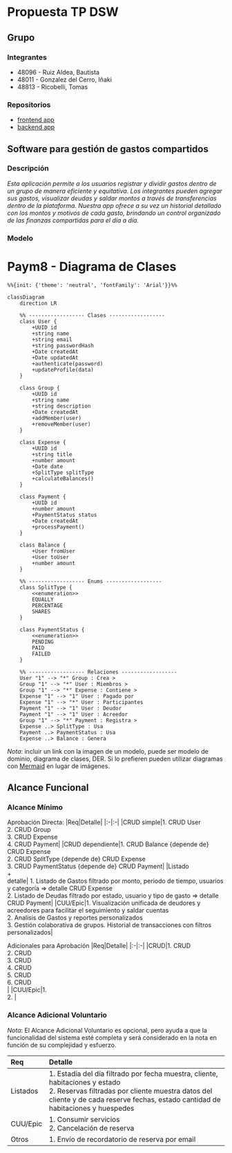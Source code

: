 # Propuesta TP DSW

## Grupo
### Integrantes
* 48096 - Ruiz Aldea, Bautista
* 48011 - Gonzalez del Cerro, Iñaki
* 48813 - Ricobelli, Tomas

### Repositorios
* [frontend app](http://hyperlinkToGihubOrGitlab)
* [backend app](http://hyperlinkToGihubOrGitlab)

## Software para gestión de gastos compartidos
### Descripción
*Esta aplicación permite a los usuarios registrar y dividir gastos dentro de un grupo de manera eficiente y equitativa. Los integrantes pueden agregar sus gastos, visualizar deudas y saldar montos a través de transferencias dentro de la plataforma. Nuestra app ofrece a su vez un historial detallado con los montos y motivos de cada gasto, brindando un control organizado de las finanzas compartidas para el día a día.*

### Modelo

# Paym8 - Diagrama de Clases

```mermaid
%%{init: {'theme': 'neutral', 'fontFamily': 'Arial'}}%%

classDiagram
    direction LR
    
    %% ------------------ Clases ------------------
    class User {
        +UUID id
        +string name
        +string email
        +string passwordHash
        +Date createdAt
        +Date updatedAt
        +authenticate(password)
        +updateProfile(data)
    }

    class Group {
        +UUID id
        +string name
        +string description
        +Date createdAt
        +addMember(user)
        +removeMember(user)
    }

    class Expense {
        +UUID id
        +string title
        +number amount
        +Date date
        +SplitType splitType
        +calculateBalances()
    }

    class Payment {
        +UUID id
        +number amount
        +PaymentStatus status
        +Date createdAt
        +processPayment()
    }

    class Balance {
        +User fromUser
        +User toUser
        +number amount
    }

    %% ------------------ Enums ------------------
    class SplitType {
        <<enumeration>>
        EQUALLY
        PERCENTAGE
        SHARES
    }

    class PaymentStatus {
        <<enumeration>>
        PENDING
        PAID
        FAILED
    }

    %% ------------------ Relaciones ------------------
    User "1" --> "*" Group : Crea >
    Group "1" --> "*" User : Miembros >
    Group "1" --> "*" Expense : Contiene >
    Expense "1" --> "1" User : Pagado por
    Expense "1" --> "*" User : Participantes
    Payment "1" --> "1" User : Deudor
    Payment "1" --> "1" User : Acreedor
    Group "1" --> "*" Payment : Registra >
    Expense ..> SplitType : Usa
    Payment ..> PaymentStatus : Usa
    Expense ..> Balance : Genera
```

*Nota*: incluir un link con la imagen de un modelo, puede ser modelo de dominio, diagrama de clases, DER. Si lo prefieren pueden utilizar diagramas con [Mermaid](https://mermaid.js.org) en lugar de imágenes.

## Alcance Funcional 

### Alcance Mínimo


Aprobación Directa:
|Req|Detalle|
|:-|:-|
|CRUD simple|1. CRUD User<br>2. CRUD Group<br>3. CRUD Expense<br>4. CRUD Payment|
|CRUD dependiente|1. CRUD Balance {depende de} CRUD Expense<br>2. CRUD SplitType {depende de} CRUD Expense<br>3. CRUD PaymentStatus {depende de} CRUD Payment|
|Listado<br>+<br>detalle| 1. Listado de Gastos filtrado por monto, periodo de tiempo, usuarios y categoría => detalle CRUD Expense<br>2. Listado de Deudas filtrado por estado, usuario y tipo de gasto => detalle CRUD Payment|
|CUU/Epic|1. Visualización unificada de deudores y acreedores para facilitar el seguimiento y saldar cuentas<br>2. Analisis de Gastos y reportes personalizados<br>3. Gestión colaborativa de grupos<br4>. Historial de transacciones con filtros personalizados|


Adicionales para Aprobación
|Req|Detalle|
|:-|:-|
|CRUD|1. CRUD <br>2. CRUD <br>3. CRUD <br>4. CRUD <br>5. CRUD <br>6. CRUD <br>|
|CUU/Epic|1. <br>2. |


### Alcance Adicional Voluntario

*Nota*: El Alcance Adicional Voluntario es opcional, pero ayuda a que la funcionalidad del sistema esté completa y será considerado en la nota en función de su complejidad y esfuerzo.

|Req|Detalle|
|:-|:-|
|Listados |1. Estadía del día filtrado por fecha muestra, cliente, habitaciones y estado <br>2. Reservas filtradas por cliente muestra datos del cliente y de cada reserve fechas, estado cantidad de habitaciones y huespedes|
|CUU/Epic|1. Consumir servicios<br>2. Cancelación de reserva|
|Otros|1. Envío de recordatorio de reserva por email|

